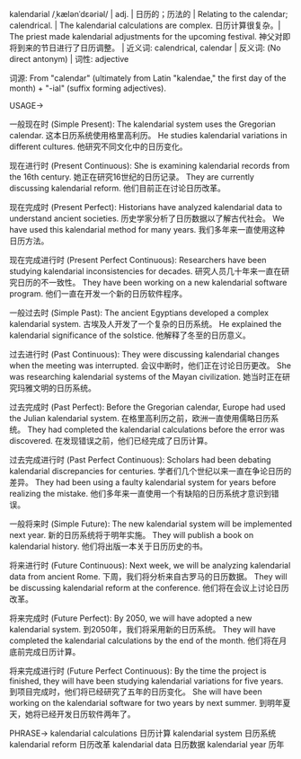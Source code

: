 kalendarial /ˌkælənˈdɛəriəl/ | adj. | 日历的；历法的 | Relating to the calendar; calendrical. | The kalendarial calculations are complex. 日历计算很复杂。| The priest made kalendarial adjustments for the upcoming festival.  神父对即将到来的节日进行了日历调整。 | 近义词: calendrical, calendar | 反义词:  (No direct antonym) | 词性: adjective

词源: From "calendar" (ultimately from Latin "kalendae," the first day of the month) + "-ial" (suffix forming adjectives).

USAGE->

一般现在时 (Simple Present):
The kalendarial system uses the Gregorian calendar.  这本日历系统使用格里高利历。
He studies kalendarial variations in different cultures. 他研究不同文化中的日历变化。


现在进行时 (Present Continuous):
She is examining kalendarial records from the 16th century. 她正在研究16世纪的日历记录。
They are currently discussing kalendarial reform. 他们目前正在讨论日历改革。


现在完成时 (Present Perfect):
Historians have analyzed kalendarial data to understand ancient societies. 历史学家分析了日历数据以了解古代社会。
We have used this kalendarial method for many years. 我们多年来一直使用这种日历方法。


现在完成进行时 (Present Perfect Continuous):
Researchers have been studying kalendarial inconsistencies for decades. 研究人员几十年来一直在研究日历的不一致性。
They have been working on a new kalendarial software program.  他们一直在开发一个新的日历软件程序。


一般过去时 (Simple Past):
The ancient Egyptians developed a complex kalendarial system. 古埃及人开发了一个复杂的日历系统。
He explained the kalendarial significance of the solstice. 他解释了冬至的日历意义。


过去进行时 (Past Continuous):
They were discussing kalendarial changes when the meeting was interrupted.  会议中断时，他们正在讨论日历更改。
She was researching kalendarial systems of the Mayan civilization.  她当时正在研究玛雅文明的日历系统。


过去完成时 (Past Perfect):
Before the Gregorian calendar, Europe had used the Julian kalendarial system. 在格里高利历之前，欧洲一直使用儒略日历系统。
They had completed the kalendarial calculations before the error was discovered.  在发现错误之前，他们已经完成了日历计算。


过去完成进行时 (Past Perfect Continuous):
Scholars had been debating kalendarial discrepancies for centuries. 学者们几个世纪以来一直在争论日历的差异。
They had been using a faulty kalendarial system for years before realizing the mistake. 他们多年来一直使用一个有缺陷的日历系统才意识到错误。


一般将来时 (Simple Future):
The new kalendarial system will be implemented next year. 新的日历系统将于明年实施。
They will publish a book on kalendarial history. 他们将出版一本关于日历历史的书。


将来进行时 (Future Continuous):
Next week, we will be analyzing kalendarial data from ancient Rome. 下周，我们将分析来自古罗马的日历数据。
They will be discussing kalendarial reform at the conference. 他们将在会议上讨论日历改革。


将来完成时 (Future Perfect):
By 2050, we will have adopted a new kalendarial system. 到2050年，我们将采用新的日历系统。
They will have completed the kalendarial calculations by the end of the month.  他们将在月底前完成日历计算。


将来完成进行时 (Future Perfect Continuous):
By the time the project is finished, they will have been studying kalendarial variations for five years. 到项目完成时，他们将已经研究了五年的日历变化。
She will have been working on the kalendarial software for two years by next summer.  到明年夏天，她将已经开发日历软件两年了。



PHRASE->
kalendarial calculations 日历计算
kalendarial system 日历系统
kalendarial reform 日历改革
kalendarial data 日历数据
kalendarial year 历年
